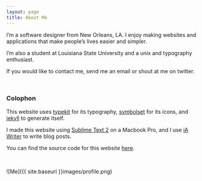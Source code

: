 ```yaml
---
layout: page
title: About Me
---
```


I’m a software designer from New Orleans, LA. I enjoy making websites and applications that make people’s lives easier and simpler.

I’m also a student at Louisiana State University and a unix and typography enthusiast.

If you would like to contact me, send me an email or shout at me on twitter.

<br>

### Colophon

This website uses [typekit](https://typekit.com/) for its typography,  [symbolset](https://symbolset.com/) for its icons, and [jekyll](http://jekyllrb.com/) to generate itself.

I made this website using [Sublime Text 2](http://www.sublimetext.com/) on a Macbook Pro, and I use [iA Writer](http://www.iawriter.com/) to write blog posts.

You can find the source code for this website [here](https://github.com/taylorlapeyre/taylorlapeyre.me).


<br>

![Me]({{ site.baseurl }}images/profile.png)
